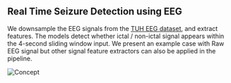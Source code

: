 ## Real Time Seizure Detection using EEG
We downsample the EEG signals from the [TUH EEG dataset](https://www.isip.piconepress.com/projects/tuh_eeg/), and extract features. The models detect whether ictal / non-ictal signal appears within the 4-second sliding window input. We present an example case with Raw EEG signal but other signal feature extractors can also be applied in the pipeline.

![Concept](https://github.com/jjaskirat-ssingh/RealTimeSeizureDetection/assets/72308994/71494f3e-0537-4264-bf88-39516f27a5fe)
